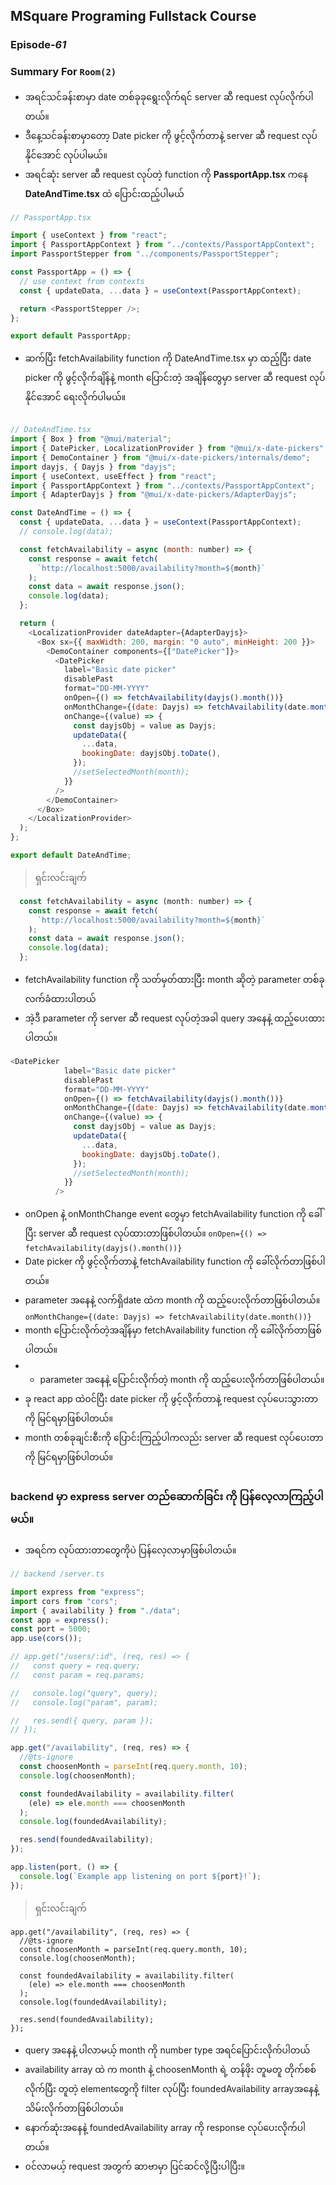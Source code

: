 ﻿## MSquare Programing Fullstack Course
### Episode-*61* 
### Summary For `Room(2)`
- အရင်သင်ခန်းစာမှာ date တစ်ခုခုရွေးလိုက်ရင် server ဆီ request လုပ်လိုက်ပါတယ်။
- ဒီနေ့သင်ခန်းစာမှာတော့ Date picker ကို ဖွင့်လိုက်တာနဲ့ server ဆီ request လုပ်နိုင်အောင် လုပ်ပါမယ်။
- အရင်ဆုံး server ဆီ request လုပ်တဲ့ function ကို **PassportApp.tsx** ကနေ **DateAndTime.tsx** ထဲ ပြောင်းထည့်ပါမယ်
```js
// PassportApp.tsx

import { useContext } from "react";
import { PassportAppContext } from "../contexts/PassportAppContext";
import PassportStepper from "../components/PassportStepper";

const PassportApp = () => {
  // use context from contexts
  const { updateData, ...data } = useContext(PassportAppContext);

  return <PassportStepper />;
};

export default PassportApp;

```

- ဆက်ပြီး fetchAvailability function ကို DateAndTime.tsx မှာ ထည့်ပြီး date picker ကို ဖွင့်လိုက်ချိန်နဲ့ month ပြောင်းတဲ့ အချိန်တွေမှာ server ဆီ request လုပ်နိုင်အောင် ရေးလိုက်ပါမယ်။

```js

// DateAndTime.tsx
import { Box } from "@mui/material";
import { DatePicker, LocalizationProvider } from "@mui/x-date-pickers";
import { DemoContainer } from "@mui/x-date-pickers/internals/demo";
import dayjs, { Dayjs } from "dayjs";
import { useContext, useEffect } from "react";
import { PassportAppContext } from "../contexts/PassportAppContext";
import { AdapterDayjs } from "@mui/x-date-pickers/AdapterDayjs";

const DateAndTime = () => {
  const { updateData, ...data } = useContext(PassportAppContext);
  // console.log(data);

  const fetchAvailability = async (month: number) => {
    const response = await fetch(
      `http://localhost:5000/availability?month=${month}`
    );
    const data = await response.json();
    console.log(data);
  };

  return (
    <LocalizationProvider dateAdapter={AdapterDayjs}>
      <Box sx={{ maxWidth: 200, margin: "0 auto", minHeight: 200 }}>
        <DemoContainer components={["DatePicker"]}>
          <DatePicker
            label="Basic date picker"
            disablePast
            format="DD-MM-YYYY"
            onOpen={() => fetchAvailability(dayjs().month())}
            onMonthChange={(date: Dayjs) => fetchAvailability(date.month())}
            onChange={(value) => {
              const dayjsObj = value as Dayjs;
              updateData({
                ...data,
                bookingDate: dayjsObj.toDate(),
              });
              //setSelectedMonth(month);
            }}
          />
        </DemoContainer>
      </Box>
    </LocalizationProvider>
  );
};

export default DateAndTime;
```

> ရှင်းလင်းချက်

```js
  const fetchAvailability = async (month: number) => {
    const response = await fetch(
      `http://localhost:5000/availability?month=${month}`
    );
    const data = await response.json();
    console.log(data);
  };
```
- fetchAvailability function ကို  သတ်မှတ်ထားပြီး month ဆိုတဲ့ parameter  တစ်ခု လက်ခံထားပါတယ်
- အဲ့ဒီ parameter ကို server ဆီ  request  လုပ်တဲ့အခါ query အနေနဲ့ ထည့်ပေးထားပါတယ်။

```js
<DatePicker
            label="Basic date picker"
            disablePast
            format="DD-MM-YYYY"
            onOpen={() => fetchAvailability(dayjs().month())}
            onMonthChange={(date: Dayjs) => fetchAvailability(date.month())}
            onChange={(value) => {
              const dayjsObj = value as Dayjs;
              updateData({
                ...data,
                bookingDate: dayjsObj.toDate(),
              });
              //setSelectedMonth(month);
            }}
          />
```
- onOpen နဲ့ onMonthChange event တွေမှာ fetchAvailability function ကို ခေါ်ပြီး server ဆီ  request လုပ်ထားတာဖြစ်ပါတယ်။
`onOpen={() => fetchAvailability(dayjs().month())}`
- Date picker ကို ဖွင့်လိုက်တာနဲ့  fetchAvailability function ကို ခေါ်လိုက်တာဖြစ်ပါတယ်။
- parameter အနေနဲ့ လက်ရှိdate ထဲက month ကို ထည့်ပေးလိုက်တာဖြစ်ပါတယ်။
`onMonthChange={(date: Dayjs) => fetchAvailability(date.month())}`
- month ပြောင်းလိုက်တဲ့အချိန်မှာ  fetchAvailability function ကို ခေါ်လိုက်တာဖြစ်ပါတယ်။
- - parameter အနေနဲ့ ပြောင်းလိုက်တဲ့ month ကို ထည့်ပေးလိုက်တာဖြစ်ပါတယ်။
- ခု react app ထဲ၀င်ပြီး date picker ကို ဖွင့်လိုက်တာနဲ့ request လုပ်ပေးသွားတာကို မြင်ရမှာဖြစ်ပါတယ်။
-  month တစ်ခုချင်းစီးကို ပြောင်းကြည့်ပါကလည်း server ဆီ request လုပ်ပေးတာကို မြင်ရမှာဖြစ်ပါတယ်။
##
### backend မှာ express server တည်ဆောက်ခြင်း ကို ပြန်လေ့လာကြည့်ပါမယ်။
- အရင်က လုပ်ထားတာတွေကိုပဲ ပြန်လေ့လာမှာဖြစ်ပါတယ်။

```js
// backend /server.ts

import express from "express";
import cors from "cors";
import { availability } from "./data";
const app = express();
const port = 5000;
app.use(cors());

// app.get("/users/:id", (req, res) => {
//   const query = req.query;
//   const param = req.params;

//   console.log("query", query);
//   console.log("param", param);

//   res.send({ query, param });
// });

app.get("/availability", (req, res) => {
  //@ts-ignore
  const choosenMonth = parseInt(req.query.month, 10);
  console.log(choosenMonth);

  const foundedAvailability = availability.filter(
    (ele) => ele.month === choosenMonth
  );
  console.log(foundedAvailability);

  res.send(foundedAvailability);
});

app.listen(port, () => {
  console.log(`Example app listening on port ${port}!`);
});

```
>ရှင်းလင်းချက်

```
app.get("/availability", (req, res) => {
  //@ts-ignore
  const choosenMonth = parseInt(req.query.month, 10);
  console.log(choosenMonth);

  const foundedAvailability = availability.filter(
    (ele) => ele.month === choosenMonth
  );
  console.log(foundedAvailability);

  res.send(foundedAvailability);
});
```
- query အနေနဲ့ ပါလာမယ့် month ကို number type အရင်ပြောင်းလိုက်ပါတယ်
- availability array ထဲ က month နဲ့ choosenMonth  ရဲ့ တန်ဖိုး တူမတူ တိုက်စစ်လိုက်ပြီး တူတဲ့ elementတွေကို filter လုပ်ပြီး foundedAvailability  arrayအနေနဲ့ သိမ်းလိုက်တာဖြစ်ပါတယ်။
- နောက်ဆုံးအနေနဲ့ foundedAvailability  array ကို response လုပ်ပေးလိုက်ပါတယ်။
- ၀င်လာမယ့် request အတွက် ဆာဗာမှာ ပြင်ဆင်လို့ပြီးပါပြီး။
##

